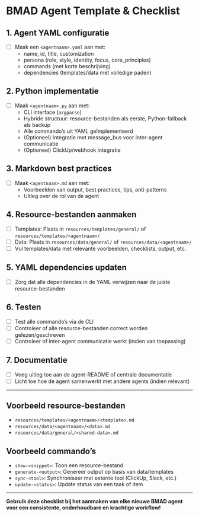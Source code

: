 # BMAD Agent Template & Checklist

## 1. Agent YAML configuratie
- [ ] Maak een `<agentnaam>.yaml` aan met:
  - name, id, title, customization
  - persona (role, style, identity, focus, core_principles)
  - commands (met korte beschrijving)
  - dependencies (templates/data met volledige paden)

## 2. Python implementatie
- [ ] Maak `<agentnaam>.py` aan met:
  - CLI interface (`argparse`)
  - Hybride structuur: resource-bestanden als eerste, Python-fallback als backup
  - Alle commando’s uit YAML geïmplementeerd
  - (Optioneel) Integratie met message_bus voor inter-agent communicatie
  - (Optioneel) ClickUp/webhook integratie

## 3. Markdown best practices
- [ ] Maak `<agentnaam>.md` aan met:
  - Voorbeelden van output, best practices, tips, anti-patterns
  - Uitleg over de rol van de agent

## 4. Resource-bestanden aanmaken
- [ ] Templates: Plaats in `resources/templates/general/` of `resources/templates/<agentnaam>/`
- [ ] Data: Plaats in `resources/data/general/` of `resources/data/<agentnaam>/`
- [ ] Vul templates/data met relevante voorbeelden, checklists, output, etc.

## 5. YAML dependencies updaten
- [ ] Zorg dat alle dependencies in de YAML verwijzen naar de juiste resource-bestanden

## 6. Testen
- [ ] Test alle commando’s via de CLI
- [ ] Controleer of alle resource-bestanden correct worden gelezen/geschreven
- [ ] Controleer of inter-agent communicatie werkt (indien van toepassing)

## 7. Documentatie
- [ ] Voeg uitleg toe aan de agent-README of centrale documentatie
- [ ] Licht toe hoe de agent samenwerkt met andere agents (indien relevant)

---

## Voorbeeld resource-bestanden
- `resources/templates/<agentnaam>/<template>.md`
- `resources/data/<agentnaam>/<data>.md`
- `resources/data/general/<shared-data>.md`

## Voorbeeld commando’s
- `show-<snippet>`: Toon een resource-bestand
- `generate-<output>`: Genereer output op basis van data/templates
- `sync-<tool>`: Synchroniseer met externe tool (ClickUp, Slack, etc.)
- `update-<status>`: Update status van een taak of item

---

**Gebruik deze checklist bij het aanmaken van elke nieuwe BMAD agent voor een consistente, onderhoudbare en krachtige workflow!**
